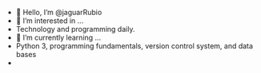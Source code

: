 - 👋 Hello, I’m @jaguarRubio
- 👀 I’m interested in ...
- Technology and programming daily.
- 🌱 I’m currently learning ...
- Python 3, programming fundamentals, version control system, and data bases
- 
<!---
jaguarRubio/jaguarRubio is a ✨ special ✨ repository because its `README.md` (this file) appears on your GitHub profile.
You can click the Preview link to take a look at your changes.
--->
